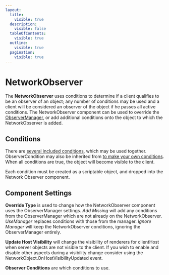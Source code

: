 ```yaml
---
layout:
  title:
    visible: true
  description:
    visible: false
  tableOfContents:
    visible: true
  outline:
    visible: true
  pagination:
    visible: true
---
```


# NetworkObserver

The **NetworkObserver** uses conditions to determine if a client qualifies to be an observer of an object; any number of conditions may be used and a client will be considered an observer of the object if he passes all active conditions. The NetworkObserver component can be used to override the [ObserverManager](managers/observermanager/), or add additional conditions onto the object to which the NetworkObserver is added.

## Conditions <a href="#conditions" id="conditions"></a>

There are [several included conditions](../scriptableobjects/observerconditions/), which may be used together. ObserverCondition may also be inherited from [to make your own conditions](../../guides/features/observers/custom-conditions.md). When all conditions are true, the object will become visible to the client.

Each condition must be created as a scriptable object, and dropped into the Network Observer component.

## Component Settings <a href="#component-settings" id="component-settings"></a>

**Override Type** is used to change how the NetworkObserver component uses the ObserverManager settings. _Add Missing_ will add any conditions from the ObserverManager which are not already on the NetworkObserver. _UseManager_ replaces conditions with those from the manager. _Ignore Manager_ will keep the NetworkObserver conditions, ignoring the ObserverManager entirely.

**Update Host Visibility** will change the visibility of renderers for clientHost when server objects are not visible to the client. If you wish to enable and disable other aspects during a visibility change consider using the NetworkObject.OnHostVisibilityUpdated event.

**Observer Conditions** are which conditions to use.
